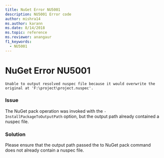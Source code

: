 ```yaml
---
title: NuGet Error NU5001
description: NU5001 Error code
author: mishra14
ms.author: karann
ms.date: 8/14/2018
ms.topic: reference
ms.reviewer: anangaur
f1_keywords: 
  - NU5001
---
```


# NuGet Error NU5001
```
Unable to output resolved nuspec file because it would overwrite the original at 'F:\project\project.nuspec'.
```

### Issue

The NuGet pack operation was invoked with the `-InstallPackageToOutputPath` option, but the output path already contained a  nuspec file.


### Solution

Please ensure that the output path passed the to NuGet pack command does not already contain a nuspec file.

